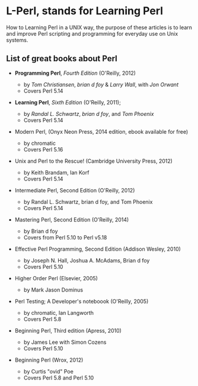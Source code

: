 # L-Perl, stands for Learning Perl

How to Learning Perl in a UNIX way, the purpose of these articles is to
learn and improve Perl scripting and programming for everyday use on Unix 
systems.

## List of great books about Perl

* **Programming Perl**, *Fourth Edition* (O'Reilly, 2012)
  * by *Tom Christiansen*, *brian d foy* & *Larry Wall*, with *Jon Orwant*
  * Covers Perl 5.14
  
* **Learning Perl**, *Sixth Edition* (O'Reilly, 2011);
  - by *Randal L. Schwartz*, *brian d foy*, and *Tom Phoenix*
  - Covers Perl 5.14

* Modern Perl, (Onyx Neon Press, 2014 edition, ebook available for free)
  - by chromatic 
  - Covers Perl 5.16

* Unix and Perl to the Rescue! (Cambridge University Press, 2012)
  - by Keith Brandam, Ian Korf
  - Covers Perl 5.14

* Intermediate Perl, Second Edition (O'Reilly, 2012)
  - by Randal L. Schwartz, brian d foy, and Tom Phoenix
  - Covers Perl 5.14

* Mastering Perl, Second Edition (O'Reilly, 2014)
  - by Brian d foy
  - Covers from Perl 5.10 to Perl v5.18

* Effective Perl Programming, Second Edition (Addison Wesley, 2010)
  - by Joseph N. Hall, Joshua A. McAdams, Brian d foy
  - Covers Perl 5.10

* Higher Order Perl (Elsevier, 2005)
  - by Mark Jason Dominus

* Perl Testing; A Developer's noteboook (O'Reilly, 2005)
  - by chromatic, Ian Langworth
  - Covers Perl 5.8

* Beginning Perl, Third edition (Apress, 2010)
  - by James Lee with Simon Cozens
  - Covers Perl 5.10

* Beginning Perl (Wrox, 2012)
  - by Curtis "ovid" Poe
  - Covers Perl 5.8 and Perl 5.10
